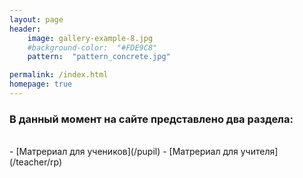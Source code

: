 ```yaml
---
layout: page
header:
    image: gallery-example-8.jpg
    #background-color:  "#FDE9C8"
    pattern:  "pattern_concrete.jpg"

permalink: /index.html
homepage: true
---
```

### В данный момент на сайте представлено два раздела:  
<br>
- [Матрериал для учеников](/pupil)
- [Матрериал для учителя](/teacher/rp)